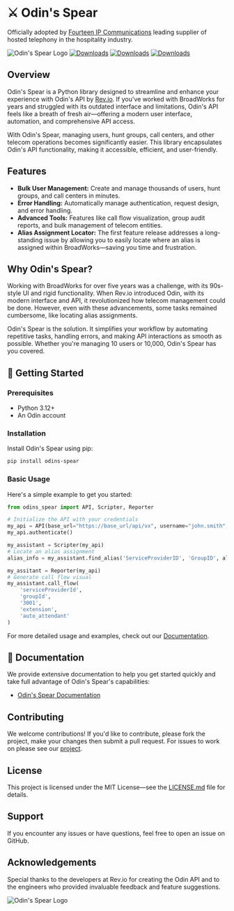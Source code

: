 # ⚔️ Odin's Spear

Officially adopted by [Fourteen IP Communications](https://fourteenip.com/) leading supplier of hosted telephony in the hospitality industry. 

![Odin's Spear Logo](https://github.com/Jordan-Prescott/odins_spear/blob/main/assets/images/logo.svg)
[![Downloads](https://static.pepy.tech/badge/odins-spear)](https://pepy.tech/project/odins-spear)
[![Downloads](https://static.pepy.tech/badge/odins-spear/month)](https://pepy.tech/project/odins-spear)
[![Downloads](https://static.pepy.tech/badge/odins-spear/week)](https://pepy.tech/project/odins-spear)
## Overview

Odin's Spear is a Python library designed to streamline and enhance your experience with Odin's API by [Rev.io](https://www.rev.io/blog/solutions/rev-io-odin-api). If you've worked with BroadWorks for years and struggled with its outdated interface and limitations, Odin's API feels like a breath of fresh air—offering a modern user interface, automation, and comprehensive API access.

With Odin's Spear, managing users, hunt groups, call centers, and other telecom operations becomes significantly easier. This library encapsulates Odin's API functionality, making it accessible, efficient, and user-friendly.

## Features

- **Bulk User Management:** Create and manage thousands of users, hunt groups, and call centers in minutes.
- **Error Handling:** Automatically manage authentication, request design, and error handling.
- **Advanced Tools:** Features like call flow visualization, group audit reports, and bulk management of telecom entities.
- **Alias Assignment Locator:** The first feature release addresses a long-standing issue by allowing you to easily locate where an alias is assigned within BroadWorks—saving you time and frustration.

## Why Odin's Spear?

Working with BroadWorks for over five years was a challenge, with its 90s-style UI and rigid functionality. When Rev.io introduced Odin, with its modern interface and API, it revolutionized how telecom management could be done. However, even with these advancements, some tasks remained cumbersome, like locating alias assignments. 

Odin's Spear is the solution. It simplifies your workflow by automating repetitive tasks, handling errors, and making API interactions as smooth as possible. Whether you're managing 10 users or 10,000, Odin's Spear has you covered.

## 🚀 Getting Started

### Prerequisites

- Python 3.12+
- An Odin account

### Installation

Install Odin's Spear using pip:

```bash
pip install odins-spear
```

### Basic Usage

Here's a simple example to get you started:

```python
from odins_spear import API, Scripter, Reporter

# Initialize the API with your credentials
my_api = API(base_url="https://base_url/api/vx", username="john.smith", password="Your Password")
my_api.authenticate()

my_assistant = Scripter(my_api)
# Locate an alias assignment
alias_info = my_assistant.find_alias('ServiceProviderID', 'GroupID', alias=0)

my_assitant = Reporter(my_api)
# Generate call flow visual
my_assistant.call_flow(
    'serviceProviderId',
    'groupId',
    '3001',
    'extension',
    'auto_attendant'
)
```

For more detailed usage and examples, check out our [Documentation](#-documentation).

## 📖 Documentation

We provide extensive documentation to help you get started quickly and take full advantage of Odin's Spear's capabilities:

- [Odin's Spear Documentation](https://docs.jordan-prescott.com/odins_spear)

## Contributing

We welcome contributions! If you'd like to contribute, please fork the project, make your changes then submit a pull request. 
For issues to work on please see our [project](https://github.com/users/Jordan-Prescott/projects/2).

## License

This project is licensed under the MIT License—see the [LICENSE.md](LICENSE) file for details.

## Support

If you encounter any issues or have questions, feel free to open an issue on GitHub.

## Acknowledgements

Special thanks to the developers at Rev.io for creating the Odin API and to the engineers who provided invaluable feedback and feature suggestions.

![Odin's Spear Logo](https://github.com/Jordan-Prescott/odins_spear/blob/main/assets/images/slogan.svg)

